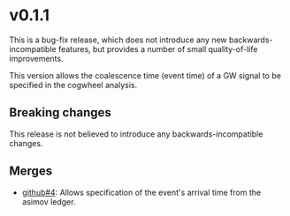 # v0.1.1

This is a bug-fix release, which does not introduce any new backwards-incompatible features, but provides a number of small quality-of-life improvements.

This version allows the coalescence time (event time) of a GW signal to be specified in the cogwheel analysis.

## Breaking changes

This release is not believed to introduce any backwards-incompatible changes.

## Merges

+ [github#4](https://github.com/etive-io/asimov-cogwheel/pull/4): Allows specification of the event's arrival time from the asimov ledger.

